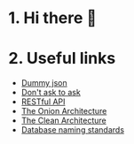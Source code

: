 # 1. Hi there 👋

<!--
**jeftegoes/jeftegoes** is a ✨ _special_ ✨ repository because its `README.md` (this file) appears on your GitHub profile.

Here are some ideas to get you started:

- 🔭 I’m currently working on ...
- 🌱 I’m currently learning ...
- 👯 I’m looking to collaborate on ...
- 🤔 I’m looking for help with ...
- 💬 Ask me about ...
- 📫 How to reach me: ...
- 😄 Pronouns: ...
- ⚡ Fun fact: ...
-->

# 2. Useful links

- [Dummy json](https://dummyjson.com/)
- [Don't ask to ask](https://dontasktoask.com/)
- [RESTful API](https://restfulapi.net/)
- [The Onion Architecture](https://jeffreypalermo.com/2008/07/the-onion-architecture-part-1/)
- [The Clean Architecture](https://blog.cleancoder.com/uncle-bob/2012/08/13/the-clean-architecture.html)
- [Database naming standards](https://dev.to/ovid/database-naming-standards-2061)
